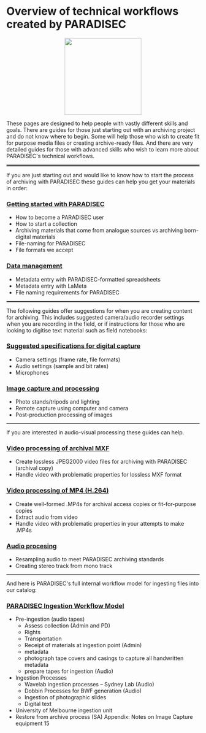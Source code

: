 # Overview of technical workflows created by PARADISEC

<p align="center">
  <img width="200" src="images/Revox_front.gif">
</p>

These pages are designed to help people with vastly different skills and goals. There are guides for those just starting out with an archiving project and do not know where to begin. Some will help those who wish to create fit for purpose media files or creating archive-ready files. And there are very detailed guides for those with advanced skills who wish to learn more about PARADISEC's technical workflows. 

<hr style="border:2px solid grey">

If you are just starting out and would like to know how to start the process of archiving with PARADISEC these guides can help you get your materials in order:

### [Getting started with PARADISEC](https://paradisec-archive.github.io/archiving_workflow/)
* How to become a PARADISEC user
* How to start a collection
* Archiving materials that come from analogue sources vs archiving born-digital materials
* File-naming for PARADISEC
* File formats we accept

### [Data management](https://paradisec-archive.github.io/data_management/)
* Metadata entry with PARADISEC-formatted spreadsheets
* Metadata entry with LaMeta
* File naming requirements for PARADISEC

<hr style="border:1px solid grey">

The following guides offer suggestions for when you are creating content for archiving. This includes suggested camera/audio recorder settings when you are recording in the field, or if instructions for those who are looking to digitise text material such as field notebooks:

### [Suggested specifications for digital capture](https://paradisec-archive.github.io/suggested_specifications/)
* Camera settings (frame rate, file formats)
* Audio settings (sample and bit rates) 
* Microphones

### [Image capture and processing](https://paradisec-archive.github.io/image_processing/)
* Photo stands/tripods and lighting
* Remote capture using computer and camera
* Post-production processing of images

<hr>

If you are interested in audio-visual processing these guides can help.

### [Video processing of archival MXF](https://paradisec-archive.github.io/video_processing-MXF/)
* Create lossless JPEG2000 video files for archiving with PARADISEC (archival copy)
* Handle video with problematic properties for lossless MXF format

### [Video processing of MP4 (H.264)](https://paradisec-archive.github.io/video_processing-MP4/)
* Create well-formed .MP4s for archival access copies or fit-for-purpose copies
* Extract audio from video
* Handle video with problematic properties in your attempts to make .MP4s

### [Audio procesing](https://paradisec-archive.github.io/audio_processing/)
* Resampling audio to meet PARADISEC archiving standards
* Creating stereo track from mono track

<hr>

And here is PARADISEC's full internal workflow model for ingesting files into our catalog: 

### [PARADISEC Ingestion Workflow Model](https://paradisec-archive.github.io/ingestion_workflow_model/)
* Pre-ingestion (audio tapes)
  * Assess collection (Admin and PD)
  * Rights
  * Transportation
  * Receipt of materials at ingestion point (Admin)
  * metadata
  * photograph tape covers and casings to capture all handwritten metadata
  * prepare tapes for ingestion (Audio)
* Ingestion Processes
  * Wavelab ingestion processes – Sydney Lab (Audio)
  * Dobbin Processes for BWF generation (Audio)
  * Ingestion of photographic slides
  * Digital text
* University of Melbourne ingestion unit
* Restore from archive process (SA)
Appendix: Notes on Image Capture equipment 15

